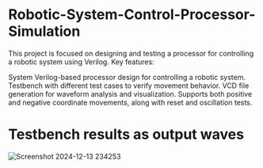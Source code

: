 # Robotic-System-Control-Processor-Simulation
This project is focused on designing and testing a processor for controlling a robotic system using Verilog. 
Key features:

System Verilog-based processor design for controlling a robotic system.
Testbench with different test cases to verify movement behavior.
VCD file generation for waveform analysis and visualization.
Supports both positive and negative coordinate movements, along with reset and oscillation tests.
#
# Testbench results as output waves
![Screenshot 2024-12-13 234253](https://github.com/user-attachments/assets/0a24b324-a0a3-4f81-9a15-efe893669088)

